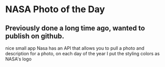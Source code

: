# NASA Photo of the Day


## Previously done a long time ago, wanted to publish on github.
nice small app
Nasa has an API that allows you to pull a photo and description for a photo, on each day of the year
I put the styling colors as NASA's logo
